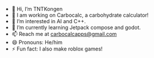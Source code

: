 - 👋 Hi, I’m TNTKongen
- 📱  I am working on Carbocalc, a carbohydrate calculator!
- 👀 I’m interested in AI and C++.
- 🌱 I’m currently learning Jetpack compose and godot.
- 📫 Reach me at carbocalcapps@gmail.com
- 😄 Pronouns: He/him
- ⚡ Fun fact: I also make roblox games!

<!---
TNTKongen/TNTKongen is a ✨ special ✨ repository because its `README.md` (this file) appears on your GitHub profile.
You can click the Preview link to take a look at your changes.
--->
